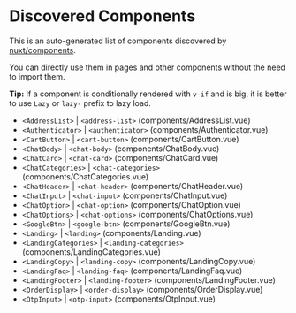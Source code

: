 # Discovered Components

This is an auto-generated list of components discovered by [nuxt/components](https://github.com/nuxt/components).

You can directly use them in pages and other components without the need to import them.

**Tip:** If a component is conditionally rendered with `v-if` and is big, it is better to use `Lazy` or `lazy-` prefix to lazy load.

- `<AddressList>` | `<address-list>` (components/AddressList.vue)
- `<Authenticator>` | `<authenticator>` (components/Authenticator.vue)
- `<CartButton>` | `<cart-button>` (components/CartButton.vue)
- `<ChatBody>` | `<chat-body>` (components/ChatBody.vue)
- `<ChatCard>` | `<chat-card>` (components/ChatCard.vue)
- `<ChatCategories>` | `<chat-categories>` (components/ChatCategories.vue)
- `<ChatHeader>` | `<chat-header>` (components/ChatHeader.vue)
- `<ChatInput>` | `<chat-input>` (components/ChatInput.vue)
- `<ChatOption>` | `<chat-option>` (components/ChatOption.vue)
- `<ChatOptions>` | `<chat-options>` (components/ChatOptions.vue)
- `<GoogleBtn>` | `<google-btn>` (components/GoogleBtn.vue)
- `<Landing>` | `<landing>` (components/Landing.vue)
- `<LandingCategories>` | `<landing-categories>` (components/LandingCategories.vue)
- `<LandingCopy>` | `<landing-copy>` (components/LandingCopy.vue)
- `<LandingFaq>` | `<landing-faq>` (components/LandingFaq.vue)
- `<LandingFooter>` | `<landing-footer>` (components/LandingFooter.vue)
- `<OrderDisplay>` | `<order-display>` (components/OrderDisplay.vue)
- `<OtpInput>` | `<otp-input>` (components/OtpInput.vue)
